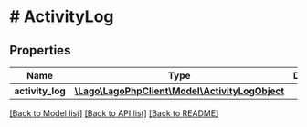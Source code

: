 # # ActivityLog

## Properties

Name | Type | Description | Notes
------------ | ------------- | ------------- | -------------
**activity_log** | [**\Lago\LagoPhpClient\Model\ActivityLogObject**](ActivityLogObject.md) |  |

[[Back to Model list]](../../README.md#models) [[Back to API list]](../../README.md#endpoints) [[Back to README]](../../README.md)
